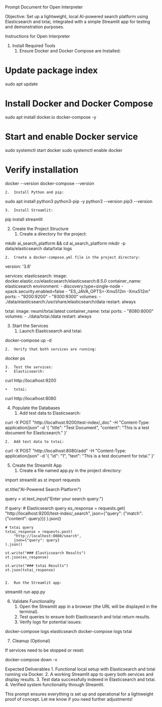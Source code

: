 Prompt Document for Open Interpreter

Objective: Set up a lightweight, local AI-powered search platform using Elasticsearch and txtai, integrated with a simple Streamlit app for testing and demonstration purposes.

Instructions for Open Interpreter

1. Install Required Tools
	1.	Ensure Docker and Docker Compose are Installed:

# Update package index
sudo apt update

# Install Docker and Docker Compose
sudo apt install docker.io docker-compose -y

# Start and enable Docker service
sudo systemctl start docker
sudo systemctl enable docker

# Verify installation
docker --version
docker-compose --version


	2.	Install Python and pip:

sudo apt install python3 python3-pip -y
python3 --version
pip3 --version


	3.	Install Streamlit:

pip install streamlit

2. Create the Project Structure
	1.	Create a directory for the project:

mkdir ai_search_platform && cd ai_search_platform
mkdir -p data/elasticsearch data/txtai logs


	2.	Create a docker-compose.yml file in the project directory:

version: '3.8'

services:
  elasticsearch:
    image: docker.elastic.co/elasticsearch/elasticsearch:8.5.0
    container_name: elasticsearch
    environment:
      - discovery.type=single-node
      - xpack.security.enabled=false
      - "ES_JAVA_OPTS=-Xms512m -Xmx512m"
    ports:
      - "9200:9200"
      - "9300:9300"
    volumes:
      - ./data/elasticsearch:/usr/share/elasticsearch/data
    restart: always

  txtai:
    image: neuml/txtai:latest
    container_name: txtai
    ports:
      - "8080:8000"
    volumes:
      - ./data/txtai:/data
    restart: always

3. Start the Services
	1.	Launch Elasticsearch and txtai:

docker-compose up -d


	2.	Verify that both services are running:

docker ps


	3.	Test the services:
	•	Elasticsearch:

curl http://localhost:9200


	•	txtai:

curl http://localhost:8080

4. Populate the Databases
	1.	Add test data to Elasticsearch:

curl -X POST "http://localhost:9200/test-index/_doc" -H "Content-Type: application/json" -d '{
  "title": "Test Document",
  "content": "This is a test document for Elasticsearch."
}'


	2.	Add test data to txtai:

curl -X POST "http://localhost:8080/add" -H "Content-Type: application/json" -d '{
  "id": "1",
  "text": "This is a test document for txtai."
}'

5. Create the Streamlit App
	1.	Create a file named app.py in the project directory:

import streamlit as st
import requests

st.title("AI-Powered Search Platform")

query = st.text_input("Enter your search query:")

if query:
    # Elasticsearch query
    es_response = requests.get(
        "http://localhost:9200/test-index/_search",
        json={"query": {"match": {"content": query}}}
    ).json()

    # txtai query
    txtai_response = requests.post(
        "http://localhost:8080/search",
        json={"query": query}
    ).json()

    st.write("### Elasticsearch Results")
    st.json(es_response)

    st.write("### txtai Results")
    st.json(txtai_response)


	2.	Run the Streamlit app:

streamlit run app.py

6. Validate Functionality
	1.	Open the Streamlit app in a browser (the URL will be displayed in the terminal).
	2.	Test queries to ensure both Elasticsearch and txtai return results.
	3.	Verify logs for potential issues:

docker-compose logs elasticsearch
docker-compose logs txtai

7. Cleanup (Optional)

If services need to be stopped or reset:

docker-compose down -v

Expected Deliverables
	1.	Functional local setup with Elasticsearch and txtai running via Docker.
	2.	A working Streamlit app to query both services and display results.
	3.	Test data successfully indexed in Elasticsearch and txtai.
	4.	Verified system functionality through Streamlit.

This prompt ensures everything is set up and operational for a lightweight proof of concept. Let me know if you need further adjustments!
